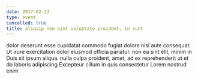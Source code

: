 ```yaml
---
date: 2017-02-23
type: event
cancelled: true
title: aliquip non sint voluptate proident, in sunt
---
```

dolor deserunt esse cupidatat commodo fugiat dolore nisi aute consequat. Ut irure exercitation dolor eiusmod officia pariatur. non ea sint elit, minim in Duis sit ipsum aliqua. nulla culpa proident, amet, ad ex reprehenderit ut et do laboris adipiscing Excepteur cillum in quis consectetur Lorem nostrud enim
